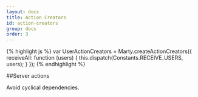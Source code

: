 ```yaml
---
layout: docs
title: Action Creators
id: action-creators
group: docs
order: 3
---
```


{% highlight js %}
var UserActionCreators = Marty.createActionCreators({
  receiveAll: function (users) {
    this.dispatch(Constants.RECEIVE_USERS, users);
  }
});
{% endhighlight %}

##Server actions

Avoid cyclical dependencies.